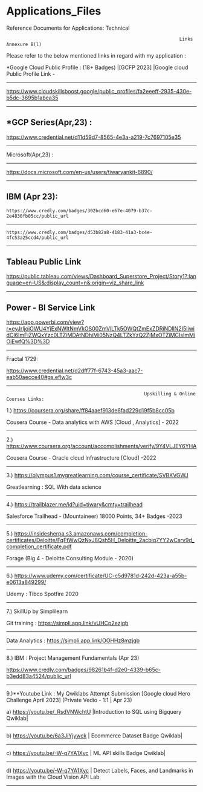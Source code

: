 # Applications_Files
Reference Documents for Applications: Technical 


                                                                    Links Annexure B(l)                                                                                      
Please refer to the below mentioned links in regard with my application : 

*Google Cloud Public Profile : (18+ Badges)
 |[GCFP 2023] |Google cloud Public Profile Link - 
 
---------------------------------------------------------------------------------
https://www.cloudskillsboost.google/public_profiles/fa2eeeff-2935-430e-b5dc-3695b1abea35

---------------------------------------------------------------------------------
  *GCP Series(Apr,23) :
--------------------------------------------------------------------------------- 

  https://www.credential.net/d11d59d7-8565-4e3a-a219-7c7697105e35
  
---------------------------------------------------------------------------------
  Microsoft(Apr,23)  : 
  
---------------------------------------------------------------------------------
  https://docs.microsoft.com/en-us/users/tiwaryankit-6890/
  
---------------------------------------------------------------------------------
IBM (Apr 23):  
---------------------------------------------------------------------------------
    https://www.credly.com/badges/302bcd60-e67e-4079-b37c-2e4830fb05cc/public_url       
---------------------------------------------------------------------------------
    https://www.credly.com/badges/d53b82a8-4183-41a3-bc4e-4fc53a25ccd4/public_url
---------------------------------------------------------------------------------

Tableau Public Link
---------------------------------------------------------------------------------
https://public.tableau.com/views/Dashboard_Superstore_Project/Story1?:language=en-US&:display_count=n&:origin=viz_share_link

---------------------------------------------------------------------------------
Power - BI Service Link 
------------------------------------------------------------------------------------------------------------------------------------------------------------------

https://app.powerbi.com/view?r=eyJrIjoiOWU4YjExNWItNmVkOS00ZmVlLTk5OWQtZmExZDRiNDllN2I5IiwidCI6ImFiZWQxYzc0LTZiMDAtNDhiMi05NzQ4LTZkYzQ2ZjMxOTZiMCIsImMiOjEwfQ%3D%3D

------------------------------------------------------------------------------------------------------------------------------------------------------------------

Fractal 1729:  

https://www.credential.net/d2dff77f-6743-45a3-aac7-eab50aecce40#gs.eflw3c
___________________________________________________________________________________________________________________________________________

                                                       Upskilling & Online Courses Links: 
1.) https://coursera.org/share/ff84aaef913de6fad229d19f5b8cc05b  

Cousera Course - Data analytics with AWS  [Cloud , Analytics] - 2022

---------------------------------------------------------------------------------

2.)  https://www.coursera.org/account/accomplishments/verify/9Y4VLJEY6YHA 

 Cousera Course - Oracle cloud Infrastructure [Cloud] -2022

 ---------------------------------------------------------------------------------
 
3.)  https://olympus1.mygreatlearning.com/course_certificate/SVBKVGWJ 

  Greatlearning : SQL With data science 

---------------------------------------------------------------------------------
4.)    https://trailblazer.me/id?uid=tiwary&cmty=trailhead

Salesforce Trailhead  - (Mountaineer) 18000 Points, 34+ Badges  -2023

---------------------------------------------------------------------------------
5.)
https://insidesherpa.s3.amazonaws.com/completion-certificates/Deloitte/FqFtWwQzNxJ8Qsh5H_Deloitte_2acbiq7YY2wCsrv9d_completion_certificate.pdf
      
Forage (Big 4 - Deloitte Consulting Module - 2020)

---------------------------------------------------------------------------------
6.) https://www.udemy.com/certificate/UC-c5d9781d-242d-423a-a55b-e0613a849299/  

Udemy : Tibco Spotfire 2020

---------------------------------------------------------------------------------
7.) SkillUp by Simplilearn

Git training :         https://simpli.app.link/vUHCp2ezjqb   

---------------------------------------------------------------------------------

Data Analytics :       https://simpli.app.link/OOHHz8mzjqb   

---------------------------------------------------------------------------------
8.) IBM : Project Management Fundamentals (Apr 23)

https://www.credly.com/badges/98261b4f-d2e0-4339-b65c-b3edd83a4524/public_url

---------------------------------------------------------------------------------
9.)**Youtube Link : My Qwiklabs Attempt Submission [Google cloud Hero Challenge April 2023]  (Private Vedio - 1:1 | Apr 23)

 
a)  https://youtu.be/_RsdVNWchtU        |Introduction to SQL using Bigquery Qwiklab|

---------------------------------------------------------------------------------
b)  https://youtu.be/6a3JiYjywck        | Ecommerce Dataset Badge Qwiklab|

---------------------------------------------------------------------------------

c)  https://youtu.be/-W-q7YA1Xyc        | ML API skills Badge Qwiklab|

---------------------------------------------------------------------------------


d)  https://youtu.be/-W-q7YA1Xyc        | Detect Labels, Faces, and Landmarks in Images with the Cloud Vision API Lab

---------------------------------------------------------------------------------



